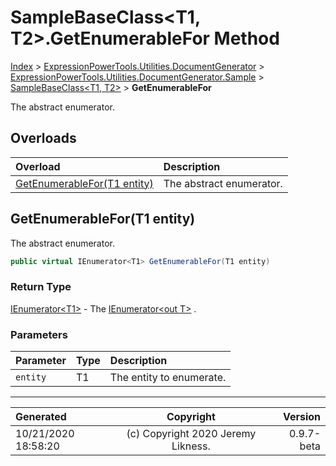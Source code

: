 ﻿# SampleBaseClass&lt;T1, T2>.GetEnumerableFor Method

[Index](../index.md) > [ExpressionPowerTools.Utilities.DocumentGenerator](ExpressionPowerTools.Utilities.DocumentGenerator.a.md) > [ExpressionPowerTools.Utilities.DocumentGenerator.Sample](ExpressionPowerTools.Utilities.DocumentGenerator.Sample.n.md) > [SampleBaseClass<T1, T2>](ExpressionPowerTools.Utilities.DocumentGenerator.Sample.SampleBaseClass`2.cs.md) > **GetEnumerableFor**

The abstract enumerator.

## Overloads

| Overload | Description |
| :-- | :-- |
| [GetEnumerableFor(T1 entity)](#getenumerablefort1-entity) | The abstract enumerator. |
## GetEnumerableFor(T1 entity)

The abstract enumerator.

```csharp
public virtual IEnumerator<T1> GetEnumerableFor(T1 entity)
```

### Return Type

 [IEnumerator&lt;T1>](https://docs.microsoft.com/dotnet/api/system.collections.generic.ienumerator-1)  - The [IEnumerator&lt;out T>](https://docs.microsoft.com/dotnet/api/system.collections.generic.ienumerator-1) .

### Parameters

| Parameter | Type | Description |
| :-- | :-- | :-- |
| `entity` | T1 | The entity to enumerate. |



---

| Generated | Copyright | Version |
| :-- | :-: | --: |
| 10/21/2020 18:58:20 | (c) Copyright 2020 Jeremy Likness. | 0.9.7-beta |
